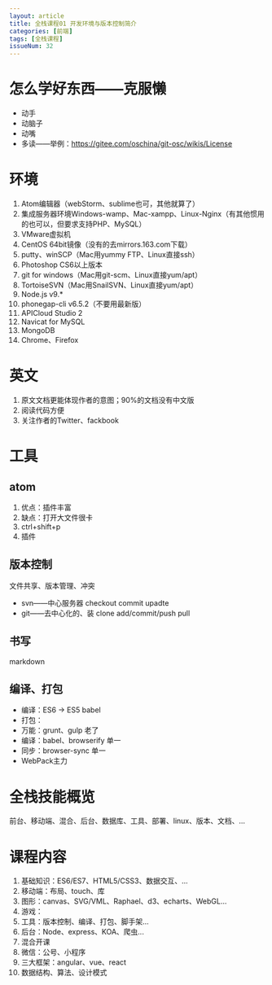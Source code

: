 ```yaml
---
layout: article
title: 全栈课程01 开发环境与版本控制简介
categories: [前端]
tags: [全栈课程]
issueNum: 32
---
```


# 怎么学好东西——克服懒
  
- 动手
- 动脑子
- 动嘴
- 多读——举例：https://gitee.com/oschina/git-osc/wikis/License

# 环境

1. Atom编辑器（webStorm、sublime也可，其他就算了）
2. 集成服务器环境Windows-wamp、Mac-xampp、Linux-Nginx（有其他惯用的也可以，但要求支持PHP、MySQL）
3. VMware虚拟机
4. CentOS 64bit镜像（没有的去mirrors.163.com下载）
5. putty、winSCP（Mac用yummy FTP、Linux直接ssh）
6. Photoshop CS6以上版本
7. git for windows（Mac用git-scm、Linux直接yum/apt）
8. TortoiseSVN（Mac用SnailSVN、Linux直接yum/apt）
9. Node.js v9.*
10. phonegap-cli v6.5.2（不要用最新版）
11. APICloud Studio 2
12. Navicat for MySQL
13. MongoDB
14. Chrome、Firefox

# 英文

1. 原文文档更能体现作者的意图；90%的文档没有中文版
2. 阅读代码方便
3. 关注作者的Twitter、fackbook

# 工具

## atom

1. 优点：插件丰富
2. 缺点：打开大文件很卡
3. ctrl+shift+p
4. 插件

## 版本控制

文件共享、版本管理、冲突

- svn——中心服务器       checkout   commit          upadte
- git——去中心化的、装   clone      add/commit/push pull

## 书写

markdown

## 编译、打包

- 编译：ES6 -> ES5      babel
- 打包：
- 万能：grunt、gulp         老了
- 编译：babel、browserify   单一
- 同步：browser-sync        单一
- WebPack主力

# 全栈技能概览

前台、移动端、混合、后台、数据库、工具、部署、linux、版本、文档、...

# 课程内容

1. 基础知识：ES6/ES7、HTML5/CSS3、数据交互、...
2. 移动端：布局、touch、库
3. 图形：canvas、SVG/VML、Raphael、d3、echarts、WebGL...
4. 游戏：
5. 工具：版本控制、编译、打包、脚手架...
6. 后台：Node、express、KOA、爬虫...
7. 混合开课
8. 微信：公号、小程序
9. 三大框架：angular、vue、react
10. 数据结构、算法、设计模式
